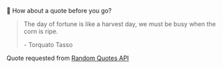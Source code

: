 📣 How about a quote before you go?

> The day of fortune is like a harvest day, we must be busy when the corn is ripe.
>
> <p>- Torquato Tasso</p>

Quote requested from [Random Quotes API](https://github.com/lukePeavey/quotable)
